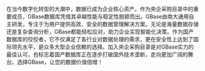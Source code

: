 在当今数字化转型的大潮中，数据已成为企业核心资产。作为央企采购目录中的重要成员，GBase数据库凭借其卓越性能与稳定性脱颖而出。GBase由南大通用自主研发，专注于为用户提供高效、安全的数据管理解决方案。无论是海量数据存储还是复杂查询分析，GBase都能轻松应对，助力企业实现智能化决策。作为国产数据库的佼佼者，它不仅满足了各行业对数据处理的需求，更在安全性上达到了国际领先水平，是众多大型企业信赖的选择。加入央企采购目录是对GBase实力的最佳认可，也标志着国产数据库正在逐步打破国外技术垄断，走向更加广阔的舞台。选择GBase，让您的数据价值倍增！